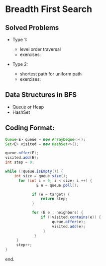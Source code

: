 # Breadth First Search
## Solved Problems
- Type 1:
  - level order traversal
  - exercises:

- Type 2:
  - shortest path for uniform path
  - exercises:
  
## Data Structures in BFS
  - Queue or Heap
  - HashSet
 
## Coding Format:

```java
Queue<E> queue = new ArrayDeque<>();
Set<E> visited = new HashSet<>();

queue.offer(E);
visited.add(E);
int step = 0;

while (!queue.isEmpty()) {
    int size = queue.size();
	  for (int i = 0; i < size; i ++) {
	          E e = queue.poll();

            if (e = target) {
                return step;
            }

            for (E e : neighbors) {
                if (!visited.contains(e)) {
                     queue.offer(e);
                     visited.add(e);
                 }
             }
     }
     step++;
}
```

end.
